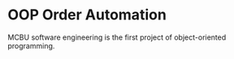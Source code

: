 # OOP Order Automation
MCBU software engineering is the first project of object-oriented programming.
